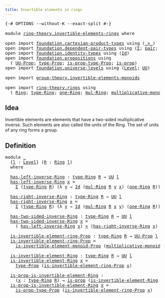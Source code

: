 ```yaml
---
title: Invertible elements in rings
---
```


<pre class="Agda"><a id="54" class="Symbol">{-#</a> <a id="58" class="Keyword">OPTIONS</a> <a id="66" class="Pragma">--without-K</a> <a id="78" class="Pragma">--exact-split</a> <a id="92" class="Symbol">#-}</a>

<a id="97" class="Keyword">module</a> <a id="104" href="ring-theory.invertible-elements-rings.html" class="Module">ring-theory.invertible-elements-rings</a> <a id="142" class="Keyword">where</a>

<a id="149" class="Keyword">open</a> <a id="154" class="Keyword">import</a> <a id="161" href="foundation.cartesian-product-types.html" class="Module">foundation.cartesian-product-types</a> <a id="196" class="Keyword">using</a> <a id="202" class="Symbol">(</a><a id="203" href="foundation-core.cartesian-product-types.html#590" class="Function Operator">_×_</a><a id="206" class="Symbol">)</a>
<a id="208" class="Keyword">open</a> <a id="213" class="Keyword">import</a> <a id="220" href="foundation.dependent-pair-types.html" class="Module">foundation.dependent-pair-types</a> <a id="252" class="Keyword">using</a> <a id="258" class="Symbol">(</a><a id="259" href="foundation-core.dependent-pair-types.html#515" class="Record">Σ</a><a id="260" class="Symbol">;</a> <a id="262" href="foundation-core.dependent-pair-types.html#588" class="InductiveConstructor">pair</a><a id="266" class="Symbol">;</a> <a id="268" href="foundation-core.dependent-pair-types.html#605" class="Field">pr1</a><a id="271" class="Symbol">;</a> <a id="273" href="foundation-core.dependent-pair-types.html#617" class="Field">pr2</a><a id="276" class="Symbol">)</a>
<a id="278" class="Keyword">open</a> <a id="283" class="Keyword">import</a> <a id="290" href="foundation.identity-types.html" class="Module">foundation.identity-types</a> <a id="316" class="Keyword">using</a> <a id="322" class="Symbol">(</a><a id="323" href="foundation-core.identity-types.html#1767" class="Datatype">Id</a><a id="325" class="Symbol">)</a>
<a id="327" class="Keyword">open</a> <a id="332" class="Keyword">import</a> <a id="339" href="foundation.propositions.html" class="Module">foundation.propositions</a> <a id="363" class="Keyword">using</a>
  <a id="371" class="Symbol">(</a> <a id="373" href="foundation-core.propositions.html#1393" class="Function">UU-Prop</a><a id="380" class="Symbol">;</a> <a id="382" href="foundation-core.propositions.html#1495" class="Function">type-Prop</a><a id="391" class="Symbol">;</a> <a id="393" href="foundation-core.propositions.html#1562" class="Function">is-prop-type-Prop</a><a id="410" class="Symbol">;</a> <a id="412" href="foundation-core.propositions.html#1309" class="Function">is-prop</a><a id="419" class="Symbol">)</a>
<a id="421" class="Keyword">open</a> <a id="426" class="Keyword">import</a> <a id="433" href="foundation.universe-levels.html" class="Module">foundation.universe-levels</a> <a id="460" class="Keyword">using</a> <a id="466" class="Symbol">(</a><a id="467" href="Agda.Primitive.html#597" class="Postulate">Level</a><a id="472" class="Symbol">;</a> <a id="474" href="foundation-core.universe-levels.html#235" class="Primitive">UU</a><a id="476" class="Symbol">)</a>

<a id="479" class="Keyword">open</a> <a id="484" class="Keyword">import</a> <a id="491" href="group-theory.invertible-elements-monoids.html" class="Module">group-theory.invertible-elements-monoids</a>

<a id="533" class="Keyword">open</a> <a id="538" class="Keyword">import</a> <a id="545" href="ring-theory.rings.html" class="Module">ring-theory.rings</a> <a id="563" class="Keyword">using</a>
  <a id="571" class="Symbol">(</a> <a id="573" href="ring-theory.rings.html#2551" class="Function">Ring</a><a id="577" class="Symbol">;</a> <a id="579" href="ring-theory.rings.html#2808" class="Function">type-Ring</a><a id="588" class="Symbol">;</a> <a id="590" href="ring-theory.rings.html#8018" class="Function">one-Ring</a><a id="598" class="Symbol">;</a> <a id="600" href="ring-theory.rings.html#6590" class="Function">mul-Ring</a><a id="608" class="Symbol">;</a> <a id="610" href="ring-theory.rings.html#7860" class="Function">multiplicative-monoid-Ring</a><a id="636" class="Symbol">)</a>
</pre>
## Idea

Invertible elements are elements that have a two-sided multiplicative inverse. Such elements are also called the units of the Ring. The set of units of any ring forms a group.

## Definition

<pre class="Agda"><a id="852" class="Keyword">module</a> <a id="859" href="ring-theory.invertible-elements-rings.html#859" class="Module">_</a>
  <a id="863" class="Symbol">{</a><a id="864" href="ring-theory.invertible-elements-rings.html#864" class="Bound">l</a> <a id="866" class="Symbol">:</a> <a id="868" href="Agda.Primitive.html#597" class="Postulate">Level</a><a id="873" class="Symbol">}</a> <a id="875" class="Symbol">(</a><a id="876" href="ring-theory.invertible-elements-rings.html#876" class="Bound">R</a> <a id="878" class="Symbol">:</a> <a id="880" href="ring-theory.rings.html#2551" class="Function">Ring</a> <a id="885" href="ring-theory.invertible-elements-rings.html#864" class="Bound">l</a><a id="886" class="Symbol">)</a>
  <a id="890" class="Keyword">where</a>
  
  <a id="901" href="ring-theory.invertible-elements-rings.html#901" class="Function">has-left-inverse-Ring</a> <a id="923" class="Symbol">:</a> <a id="925" href="ring-theory.rings.html#2808" class="Function">type-Ring</a> <a id="935" href="ring-theory.invertible-elements-rings.html#876" class="Bound">R</a> <a id="937" class="Symbol">→</a> <a id="939" href="foundation-core.universe-levels.html#235" class="Primitive">UU</a> <a id="942" href="ring-theory.invertible-elements-rings.html#864" class="Bound">l</a>
  <a id="946" href="ring-theory.invertible-elements-rings.html#901" class="Function">has-left-inverse-Ring</a> <a id="968" href="ring-theory.invertible-elements-rings.html#968" class="Bound">x</a> <a id="970" class="Symbol">=</a>
    <a id="976" href="foundation-core.dependent-pair-types.html#515" class="Record">Σ</a> <a id="978" class="Symbol">(</a><a id="979" href="ring-theory.rings.html#2808" class="Function">type-Ring</a> <a id="989" href="ring-theory.invertible-elements-rings.html#876" class="Bound">R</a><a id="990" class="Symbol">)</a> <a id="992" class="Symbol">(λ</a> <a id="995" href="ring-theory.invertible-elements-rings.html#995" class="Bound">y</a> <a id="997" class="Symbol">→</a> <a id="999" href="foundation-core.identity-types.html#1767" class="Datatype">Id</a> <a id="1002" class="Symbol">(</a><a id="1003" href="ring-theory.rings.html#6590" class="Function">mul-Ring</a> <a id="1012" href="ring-theory.invertible-elements-rings.html#876" class="Bound">R</a> <a id="1014" href="ring-theory.invertible-elements-rings.html#995" class="Bound">y</a> <a id="1016" href="ring-theory.invertible-elements-rings.html#968" class="Bound">x</a><a id="1017" class="Symbol">)</a> <a id="1019" class="Symbol">(</a><a id="1020" href="ring-theory.rings.html#8018" class="Function">one-Ring</a> <a id="1029" href="ring-theory.invertible-elements-rings.html#876" class="Bound">R</a><a id="1030" class="Symbol">))</a>
  
  <a id="1038" href="ring-theory.invertible-elements-rings.html#1038" class="Function">has-right-inverse-Ring</a> <a id="1061" class="Symbol">:</a> <a id="1063" href="ring-theory.rings.html#2808" class="Function">type-Ring</a> <a id="1073" href="ring-theory.invertible-elements-rings.html#876" class="Bound">R</a> <a id="1075" class="Symbol">→</a> <a id="1077" href="foundation-core.universe-levels.html#235" class="Primitive">UU</a> <a id="1080" href="ring-theory.invertible-elements-rings.html#864" class="Bound">l</a>
  <a id="1084" href="ring-theory.invertible-elements-rings.html#1038" class="Function">has-right-inverse-Ring</a> <a id="1107" href="ring-theory.invertible-elements-rings.html#1107" class="Bound">x</a> <a id="1109" class="Symbol">=</a>
    <a id="1115" href="foundation-core.dependent-pair-types.html#515" class="Record">Σ</a> <a id="1117" class="Symbol">(</a><a id="1118" href="ring-theory.rings.html#2808" class="Function">type-Ring</a> <a id="1128" href="ring-theory.invertible-elements-rings.html#876" class="Bound">R</a><a id="1129" class="Symbol">)</a> <a id="1131" class="Symbol">(λ</a> <a id="1134" href="ring-theory.invertible-elements-rings.html#1134" class="Bound">y</a> <a id="1136" class="Symbol">→</a> <a id="1138" href="foundation-core.identity-types.html#1767" class="Datatype">Id</a> <a id="1141" class="Symbol">(</a><a id="1142" href="ring-theory.rings.html#6590" class="Function">mul-Ring</a> <a id="1151" href="ring-theory.invertible-elements-rings.html#876" class="Bound">R</a> <a id="1153" href="ring-theory.invertible-elements-rings.html#1107" class="Bound">x</a> <a id="1155" href="ring-theory.invertible-elements-rings.html#1134" class="Bound">y</a><a id="1156" class="Symbol">)</a> <a id="1158" class="Symbol">(</a><a id="1159" href="ring-theory.rings.html#8018" class="Function">one-Ring</a> <a id="1168" href="ring-theory.invertible-elements-rings.html#876" class="Bound">R</a><a id="1169" class="Symbol">))</a>
  
  <a id="1177" href="ring-theory.invertible-elements-rings.html#1177" class="Function">has-two-sided-inverse-Ring</a> <a id="1204" class="Symbol">:</a> <a id="1206" href="ring-theory.rings.html#2808" class="Function">type-Ring</a> <a id="1216" href="ring-theory.invertible-elements-rings.html#876" class="Bound">R</a> <a id="1218" class="Symbol">→</a> <a id="1220" href="foundation-core.universe-levels.html#235" class="Primitive">UU</a> <a id="1223" href="ring-theory.invertible-elements-rings.html#864" class="Bound">l</a>
  <a id="1227" href="ring-theory.invertible-elements-rings.html#1177" class="Function">has-two-sided-inverse-Ring</a> <a id="1254" href="ring-theory.invertible-elements-rings.html#1254" class="Bound">x</a> <a id="1256" class="Symbol">=</a>
    <a id="1262" class="Symbol">(</a> <a id="1264" href="ring-theory.invertible-elements-rings.html#901" class="Function">has-left-inverse-Ring</a> <a id="1286" href="ring-theory.invertible-elements-rings.html#1254" class="Bound">x</a><a id="1287" class="Symbol">)</a> <a id="1289" href="foundation-core.cartesian-product-types.html#590" class="Function Operator">×</a> <a id="1291" class="Symbol">(</a><a id="1292" href="ring-theory.invertible-elements-rings.html#1038" class="Function">has-right-inverse-Ring</a> <a id="1315" href="ring-theory.invertible-elements-rings.html#1254" class="Bound">x</a><a id="1316" class="Symbol">)</a>

  <a id="1321" href="ring-theory.invertible-elements-rings.html#1321" class="Function">is-invertible-element-ring-Prop</a> <a id="1353" class="Symbol">:</a> <a id="1355" href="ring-theory.rings.html#2808" class="Function">type-Ring</a> <a id="1365" href="ring-theory.invertible-elements-rings.html#876" class="Bound">R</a> <a id="1367" class="Symbol">→</a> <a id="1369" href="foundation-core.propositions.html#1393" class="Function">UU-Prop</a> <a id="1377" href="ring-theory.invertible-elements-rings.html#864" class="Bound">l</a>
  <a id="1381" href="ring-theory.invertible-elements-rings.html#1321" class="Function">is-invertible-element-ring-Prop</a> <a id="1413" class="Symbol">=</a>
    <a id="1419" href="group-theory.invertible-elements-monoids.html#2832" class="Function">is-invertible-element-monoid-Prop</a> <a id="1453" class="Symbol">(</a><a id="1454" href="ring-theory.rings.html#7860" class="Function">multiplicative-monoid-Ring</a> <a id="1481" href="ring-theory.invertible-elements-rings.html#876" class="Bound">R</a><a id="1482" class="Symbol">)</a>
    
  <a id="1491" href="ring-theory.invertible-elements-rings.html#1491" class="Function">is-invertible-element-Ring</a> <a id="1518" class="Symbol">:</a> <a id="1520" href="ring-theory.rings.html#2808" class="Function">type-Ring</a> <a id="1530" href="ring-theory.invertible-elements-rings.html#876" class="Bound">R</a> <a id="1532" class="Symbol">→</a> <a id="1534" href="foundation-core.universe-levels.html#235" class="Primitive">UU</a> <a id="1537" href="ring-theory.invertible-elements-rings.html#864" class="Bound">l</a>
  <a id="1541" href="ring-theory.invertible-elements-rings.html#1491" class="Function">is-invertible-element-Ring</a> <a id="1568" href="ring-theory.invertible-elements-rings.html#1568" class="Bound">x</a> <a id="1570" class="Symbol">=</a>
    <a id="1576" href="foundation-core.propositions.html#1495" class="Function">type-Prop</a> <a id="1586" class="Symbol">(</a><a id="1587" href="ring-theory.invertible-elements-rings.html#1321" class="Function">is-invertible-element-ring-Prop</a> <a id="1619" href="ring-theory.invertible-elements-rings.html#1568" class="Bound">x</a><a id="1620" class="Symbol">)</a>

  <a id="1625" href="ring-theory.invertible-elements-rings.html#1625" class="Function">is-prop-is-invertible-element-Ring</a> <a id="1660" class="Symbol">:</a>
    <a id="1666" class="Symbol">(</a><a id="1667" href="ring-theory.invertible-elements-rings.html#1667" class="Bound">x</a> <a id="1669" class="Symbol">:</a> <a id="1671" href="ring-theory.rings.html#2808" class="Function">type-Ring</a> <a id="1681" href="ring-theory.invertible-elements-rings.html#876" class="Bound">R</a><a id="1682" class="Symbol">)</a> <a id="1684" class="Symbol">→</a> <a id="1686" href="foundation-core.propositions.html#1309" class="Function">is-prop</a> <a id="1694" class="Symbol">(</a><a id="1695" href="ring-theory.invertible-elements-rings.html#1491" class="Function">is-invertible-element-Ring</a> <a id="1722" href="ring-theory.invertible-elements-rings.html#1667" class="Bound">x</a><a id="1723" class="Symbol">)</a>
  <a id="1727" href="ring-theory.invertible-elements-rings.html#1625" class="Function">is-prop-is-invertible-element-Ring</a> <a id="1762" href="ring-theory.invertible-elements-rings.html#1762" class="Bound">x</a> <a id="1764" class="Symbol">=</a>
    <a id="1770" href="foundation-core.propositions.html#1562" class="Function">is-prop-type-Prop</a> <a id="1788" class="Symbol">(</a><a id="1789" href="ring-theory.invertible-elements-rings.html#1321" class="Function">is-invertible-element-ring-Prop</a> <a id="1821" href="ring-theory.invertible-elements-rings.html#1762" class="Bound">x</a><a id="1822" class="Symbol">)</a>
</pre>